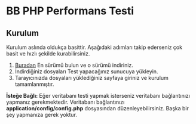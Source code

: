 # BB PHP Performans Testi

## Kurulum

Kurulum aslında oldukça basittir. Aşağıdaki adımları takip ederseniz çok basit ve hızlı şekilde kurabilirsiniz.

1. [Buradan](https://github.com/ismail0234/php-performance-benchmark/releases) En sürümü bulun ve o sürümü indiriniz.
2. İndirdiğiniz dosyaları Test yapacağınız sunucuya yükleyin.
3. Tarayıcınızda dosyaları yüklediğiniz sayfaya giriniz ve kurulum tamamlanmıştır.

**İsteğe Bağlı:** Eğer veritabanı testi yapmak isterseniz veritabanı bağlantınızı yapmanız gerekmektedir. Veritabanı bağlantınızı **application/config/config.php** dosyasından düzenleyebilirsiniz. Başka bir şey yapmanıza gerek yoktur.
